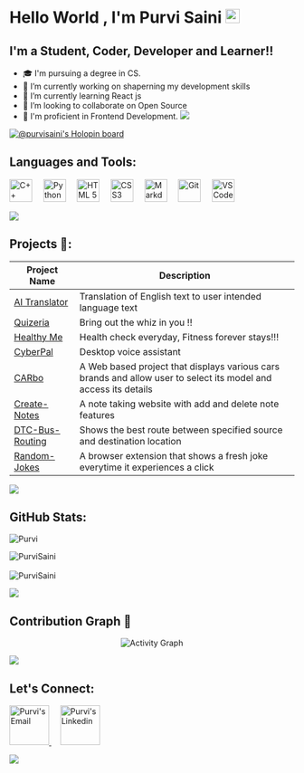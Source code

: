 # Hello World , I'm Purvi Saini <img src="https://media.giphy.com/media/hvRJCLFzcasrR4ia7z/giphy.gif" width="25px">

## I'm a Student, Coder, Developer and Learner!!
- 🎓 I'm pursuing a degree in CS.
- 🔭 I’m currently working on shaperning my development skills
- 🌱 I’m currently learning React js
- 👯 I’m looking to collaborate on Open Source
- 🥇 I'm proficient in Frontend Development.
<a href="https://github.com/404"><img src="https://user-images.githubusercontent.com/73097560/115834477-dbab4500-a447-11eb-908a-139a6edaec5c.gif"></a>

[![@purvisaini's Holopin board](https://holopin.me/purvisaini)](https://holopin.io/@purvisaini)
<!---
PurviSaini/PurviSaini is a ✨ special ✨ repository because its `README.md` (this file) appears on your GitHub profile.
You can click the Preview link to take a look at your changes.
--->

## Languages and Tools:
  <img title="C++" height="40px" src="https://img.icons8.com/color/240/000000/c-plus-plus-logo.png" /> &nbsp;&nbsp;&nbsp;
  <img title="Python" height="40px" src="https://img.icons8.com/color/48/000000/python--v1.png"/> &nbsp;&nbsp;&nbsp;
  <img title="HTML 5" height="40px" src="https://img.icons8.com/color/48/000000/html-5.png"/> &nbsp;&nbsp;&nbsp;
  <img title="CSS3" height="40px" src="https://img.icons8.com/color/48/000000/css3.png"/> &nbsp;&nbsp;&nbsp;
  <img title="Markdown" height="40px" src="https://img.icons8.com/office/80/000000/markdown.png"/> &nbsp;&nbsp;&nbsp;
  <img title="Git" height="40px" src="https://user-images.githubusercontent.com/85930567/155733391-1cad1bbc-b9d6-4fd9-91c2-37f778f88a96.png" /> &nbsp;&nbsp;&nbsp;
  <img title="VS Code" height="40px" src="https://img.icons8.com/fluency/144/000000/visual-studio-code-2019.png"/> &nbsp;&nbsp;&nbsp;
  
<a href="https://github.com/404"><img src="https://user-images.githubusercontent.com/73097560/115834477-dbab4500-a447-11eb-908a-139a6edaec5c.gif"></a>
 
 ## Projects 💼:
| Project Name | Description |
| -----------  | ----------- |
| [AI Translator](https://github.com/PurviSaini/AI-Translator) | Translation of English text to user intended language text |
| [Quizeria](https://github.com/PurviSaini/Quizeria) | Bring out the whiz in you !! |
| [Healthy Me](https://github.com/PurviSaini/Healthy-Me) | Health check everyday, Fitness forever stays!!! |
| [CyberPal](https://github.com/PurviSaini/Cyberpal) | Desktop voice assistant |
| [CARbo](https://github.com/PurviSaini/CARbo) | A Web based project that displays various cars brands and allow user to select its model and access its details|
| [Create-Notes](https://github.com/PurviSaini/CreateNotes) | A note taking website with add and delete note features |
| [DTC-Bus-Routing](https://github.com/PurviSaini/DTC-Bus-Routing) | Shows the best route between specified source and destination location |
| [Random-Jokes](https://github.com/PurviSaini/Random-Jokes) | A browser extension that shows a fresh joke everytime it experiences a click |

<a href="https://github.com/404"><img src="https://user-images.githubusercontent.com/73097560/115834477-dbab4500-a447-11eb-908a-139a6edaec5c.gif"></a>

  ## GitHub Stats:
 
<p><img src="https://github-readme-stats.vercel.app/api/top-langs?username=PurviSaini&show_icons=true&locale=en&layout=compact&theme=onedark" alt="Purvi" /></p>
  
<p>
<img src="https://github-readme-stats.vercel.app/api?username=PurviSaini&show_icons=true&locale=en&theme=tokyonight" alt="PurviSaini" /> <br><br>
<img src="https://github-readme-streak-stats.herokuapp.com/?user=PurviSaini&theme=vue-dark&hide_border=true&border_radius=5.2" alt="PurviSaini" />
</p>

<a href="https://github.com/404"><img src="https://user-images.githubusercontent.com/73097560/115834477-dbab4500-a447-11eb-908a-139a6edaec5c.gif"></a>

## Contribution Graph 🎡
<p align="left">
  <p align = "center"> <img src = "https://github-readme-activity-graph.vercel.app/graph?username=PurviSaini&theme=redical&area=true&radius=14" alt = "Activity Graph") </p>
</p>

<a href="https://github.com/404"><img src="https://user-images.githubusercontent.com/73097560/115834477-dbab4500-a447-11eb-908a-139a6edaec5c.gif"></a>

  ## Let's Connect:

<div>
<a href="mailto:purvisaini157@gmail.com">
  <img alt="Purvi's Email" height="70px" src="https://user-images.githubusercontent.com/85930567/175770833-302b4ef2-faeb-421f-88eb-744737a4ad74.png"
/>
</a>  &nbsp; &nbsp;
<a href="https://www.linkedin.com/in/purvi-saini-a30a23246">
  <img alt="Purvi's Linkedin" height="70px" src="https://user-images.githubusercontent.com/85930567/175769904-8f101a4f-5415-4855-83d8-11e8c1ee37b1.png" />
</a>
</div>

<a href="https://github.com/404"><img src="https://user-images.githubusercontent.com/73097560/115834477-dbab4500-a447-11eb-908a-139a6edaec5c.gif"></a>
